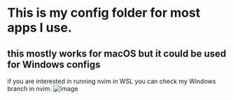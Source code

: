 # This is my config folder for most apps I use.
## this mostly works for macOS but it could be used for Windows configs
if you are interested in running nvim in WSL you can check my Windows branch in nvim.
![image](https://www.google.com/url?sa=i&url=https%3A%2F%2Fwww.reddit.com%2Fr%2Fneovim%2Fcomments%2Fz133lf%2Fnvim_080_my_config_for_programing%2F&psig=AOvVaw19bGJewrf__hpiMtpDPXva&ust=1717790483549000&source=images&cd=vfe&opi=89978449&ved=0CBIQjRxqFwoTCOjYx67ix4YDFQAAAAAdAAAAABAE)
